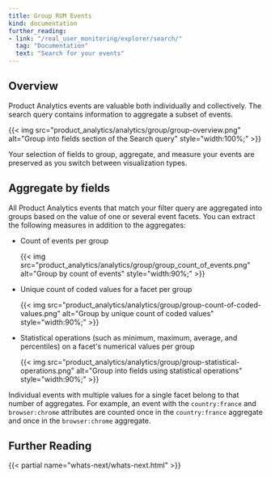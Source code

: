 ```yaml
---
title: Group RUM Events
kind: documentation
further_reading:
- link: "/real_user_monitoring/explorer/search/"
  tag: "Documentation"
  text: "Search for your events"
---
```


## Overview

Product Analytics events are valuable both individually and collectively. The search query contains information to aggregate a subset of events.

{{< img src="product_analytics/analytics/group/group-overview.png" alt="Group into fields section of the Search query" style="width:100%;" >}}

Your selection of fields to group, aggregate, and measure your events are preserved as you switch between visualization types.

## Aggregate by fields

All Product Analytics events that match your filter query are aggregated into groups based on the value of one or several event facets. You can extract the following measures in addition to the aggregates:

- Count of events per group

  {{< img src="product_analytics/analytics/group/group_count_of_events.png" alt="Group by count of events" style="width:90%;" >}}

- Unique count of coded values for a facet per group

  {{< img src="product_analytics/analytics/group/group-count-of-coded-values.png" alt="Group by unique count of coded values" style="width:90%;" >}}

- Statistical operations (such as minimum, maximum, average, and percentiles) on a facet's numerical values per group

  {{< img src="product_analytics/analytics/group/group-statistical-operations.png" alt="Group into fields using statistical operations" style="width:90%;" >}}

Individual events with multiple values for a single facet belong to that number of aggregates. For example, an event with the `country:france` and `browser:chrome` attributes are counted once in the `country:france` aggregate and once in the `browser:chrome` aggregate.

## Further Reading

{{< partial name="whats-next/whats-next.html" >}}

[1]: /real_user_monitoring/explorer/visualize#top-list
[2]: /real_user_monitoring/explorer/visualize#timeseries
[3]: /real_user_monitoring/explorer/visualize#lists